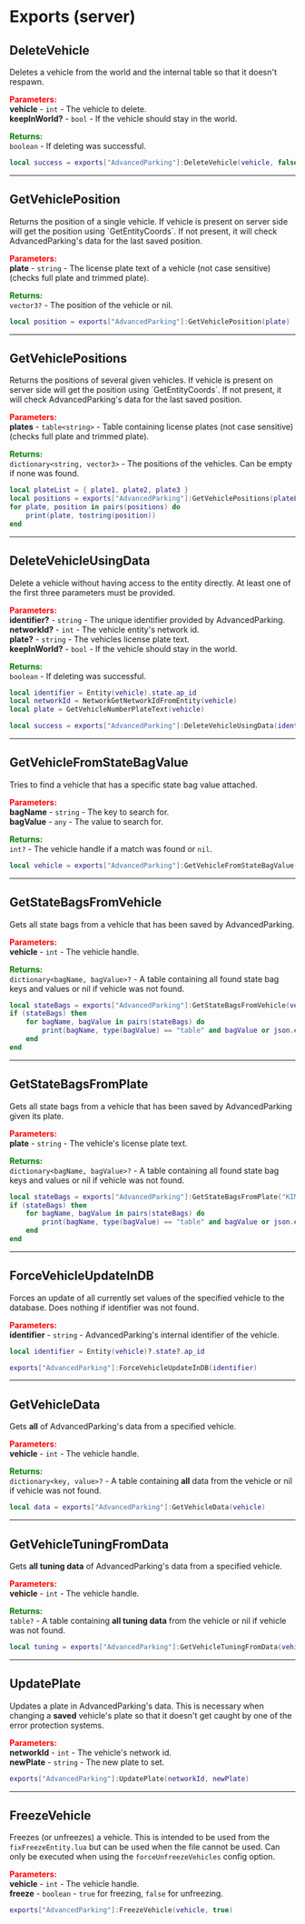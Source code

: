 
# Exports (server)

## DeleteVehicle

Deletes a vehicle from the world and the internal table so that it doesn't respawn.

<font style="color:red;">**Parameters:**</font><br>
**vehicle** - `int` - The vehicle to delete.<br>
**keepInWorld?** - `bool` - If the vehicle should stay in the world.

<font style="color:green;">**Returns:**</font><br>
`boolean` - If deleting was successful.

```lua
local success = exports["AdvancedParking"]:DeleteVehicle(vehicle, false)
```

***

## GetVehiclePosition

Returns the position of a single vehicle. If vehicle is present on server side will get the 
position using \`GetEntityCoords\`. If not present, it will check AdvancedParking's data for the 
last saved position.

<font style="color:red;">**Parameters:**</font><br>
**plate** - `string` - The license plate text of a vehicle (not case sensitive) (checks full plate 
and trimmed plate).

<font style="color:green;">**Returns:**</font><br>
`vector3?` - The position of the vehicle or nil.

```lua
local position = exports["AdvancedParking"]:GetVehiclePosition(plate)
```

***

## GetVehiclePositions

Returns the positions of several given vehicles. If vehicle is present on server side will get the 
position using \`GetEntityCoords\`. If not present, it will check AdvancedParking's data for the 
last saved position.

<font style="color:red;">**Parameters:**</font><br>
**plates** - `table<string>` - Table containing license plates (not case sensitive) (checks full 
plate and trimmed plate).

<font style="color:green;">**Returns:**</font><br>
`dictionary<string, vector3>` - The positions of the vehicles. Can be empty if none was found.

```lua
local plateList = { plate1, plate2, plate3 }
local positions = exports["AdvancedParking"]:GetVehiclePositions(plateList)
for plate, position in pairs(positions) do
    print(plate, tostring(position))
end
```

***

## DeleteVehicleUsingData

Delete a vehicle without having access to the entity directly. At least one of the first three 
parameters must be provided.

<font style="color:red;">**Parameters:**</font><br>
**identifier?** - `string` - The unique identifier provided by AdvancedParking.<br>
**networkId?** - `int` - The vehicle entity's network id.<br>
**plate?** - `string` - The vehicles license plate text.<br>
**keepInWorld?** - `bool` - If the vehicle should stay in the world.

<font style="color:green;">**Returns:**</font><br>
`boolean` - If deleting was successful.

```lua
local identifier = Entity(vehicle).state.ap_id
local networkId = NetworkGetNetworkIdFromEntity(vehicle)
local plate = GetVehicleNumberPlateText(vehicle)

local success = exports["AdvancedParking"]:DeleteVehicleUsingData(identifier, networkId, plate, true)
```

***

## GetVehicleFromStateBagValue

Tries to find a vehicle that has a specific state bag value attached.

<font style="color:red;">**Parameters:**</font><br>
**bagName** - `string` - The key to search for.<br>
**bagValue** - `any` - The value to search for.

<font style="color:green;">**Returns:**</font><br>
`int?` - The vehicle handle if a match was found or `nil`.

```lua
local vehicle = exports["AdvancedParking"]:GetVehicleFromStateBagValue(bagName, bagValue)
```

***

## GetStateBagsFromVehicle

Gets all state bags from a vehicle that has been saved by AdvancedParking.

<font style="color:red;">**Parameters:**</font><br>
**vehicle** - `int` - The vehicle handle.

<font style="color:green;">**Returns:**</font><br>
`dictionary<bagName, bagValue>?` - A table containing all found state bag keys and values or nil if 
vehicle was not found.

```lua
local stateBags = exports["AdvancedParking"]:GetStateBagsFromVehicle(vehicle)
if (stateBags) then
    for bagName, bagValue in pairs(stateBags) do
        print(bagName, type(bagValue) == "table" and bagValue or json.encode(bagValue))
    end
end
```

***

## GetStateBagsFromPlate

Gets all state bags from a vehicle that has been saved by AdvancedParking given its plate.

<font style="color:red;">**Parameters:**</font><br>
**plate** - `string` - The vehicle's license plate text.

<font style="color:green;">**Returns:**</font><br>
`dictionary<bagName, bagValue>?` - A table containing all found state bag keys and values or nil if 
vehicle was not found.

```lua
local stateBags = exports["AdvancedParking"]:GetStateBagsFromPlate("KIMINAZE")
if (stateBags) then
    for bagName, bagValue in pairs(stateBags) do
        print(bagName, type(bagValue) == "table" and bagValue or json.encode(bagValue))
    end
end
```

***

## ForceVehicleUpdateInDB

Forces an update of all currently set values of the specified vehicle to the database. Does nothing 
if identifier was not found.

<font style="color:red;">**Parameters:**</font><br>
**identifier** - `string` - AdvancedParking's internal identifier of the vehicle.

```lua
local identifier = Entity(vehicle)?.state?.ap_id

exports["AdvancedParking"]:ForceVehicleUpdateInDB(identifier)
```

***

## GetVehicleData

Gets **all** of AdvancedParking's data from a specified vehicle.

<font style="color:red;">**Parameters:**</font><br>
**vehicle** - `int` - The vehicle handle.

<font style="color:green;">**Returns:**</font><br>
`dictionary<key, value>?` - A table containing **all** data from the vehicle or nil if vehicle was 
not found.

```lua
local data = exports["AdvancedParking"]:GetVehicleData(vehicle)
```

***

## GetVehicleTuningFromData

Gets **all tuning data** of AdvancedParking's data from a specified vehicle.

<font style="color:red;">**Parameters:**</font><br>
**vehicle** - `int` - The vehicle handle.

<font style="color:green;">**Returns:**</font><br>
`table?` - A table containing **all tuning data** from the vehicle or nil if vehicle was not found.

```lua
local tuning = exports["AdvancedParking"]:GetVehicleTuningFromData(vehicle)
```

***

## UpdatePlate

Updates a plate in AdvancedParking's data. This is necessary when changing a **saved** vehicle's 
plate so that it doesn't get caught by one of the error protection systems.

<font style="color:red;">**Parameters:**</font><br>
**networkId** - `int` - The vehicle's network id.<br>
**newPlate** - `string` - The new plate to set.

```lua
exports["AdvancedParking"]:UpdatePlate(networkId, newPlate)
```

***

## FreezeVehicle

Freezes (or unfreezes) a vehicle. This is intended to be used from the `fixFreezeEntity.lua` but 
can be used when the file cannot be used. Can only be executed when using the 
`forceUnfreezeVehicles` config option.

<font style="color:red;">**Parameters:**</font><br>
**vehicle** - `int` - The vehicle handle.<br>
**freeze** - `boolean` - `true` for freezing, `false` for unfreezing.

```lua
exports["AdvancedParking"]:FreezeVehicle(vehicle, true)
```
